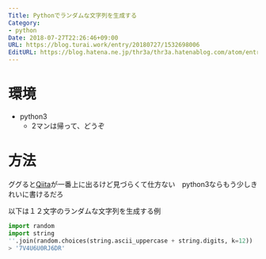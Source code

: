 ```yaml
---
Title: Pythonでランダムな文字列を生成する
Category:
- python
Date: 2018-07-27T22:26:46+09:00
URL: https://blog.turai.work/entry/20180727/1532698006
EditURL: https://blog.hatena.ne.jp/thr3a/thr3a.hatenablog.com/atom/entry/10257846132605148799
---
```


# 環境

- python3
  - 2マンは帰って、どうぞ

# 方法

ググると[Qiita](https://qiita.com/FGtatsuro/items/92bca91ed665449ab047)が一番上に出るけど見づらくて仕方ない　python3ならもう少しきれいに書けるだろ

以下は１２文字のランダムな文字列を生成する例

```python
import random
import string
''.join(random.choices(string.ascii_uppercase + string.digits, k=12))
> '7V4U6U0RJ6DR'
```
